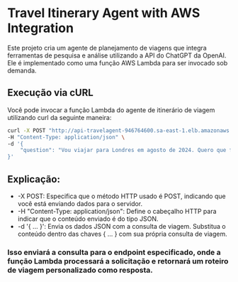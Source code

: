 # Travel Itinerary Agent with AWS Integration

Este projeto cria um agente de planejamento de viagens que integra ferramentas de pesquisa e análise utilizando a API do ChatGPT da OpenAI. Ele é implementado como uma função AWS Lambda para ser invocado sob demanda.

## Execução via cURL
Você pode invocar a função Lambda do agente de itinerário de viagem utilizando curl da seguinte maneira:

```bash
curl -X POST "http://api-travelagent-946764600.sa-east-1.elb.amazonaws.com" \
-H "Content-Type: application/json" \
-d '{
    "question": "Vou viajar para Londres em agosto de 2024. Quero que faça para um roteiro de viagem para mim com eventos que irão ocorrer na data da viagem e com o preço de passagem de São Paulo para Londres." 
}'
```

## Explicação:
- -X POST: Especifica que o método HTTP usado é POST, indicando que você está enviando dados para o servidor.
- -H "Content-Type: application/json": Define o cabeçalho HTTP para indicar que o conteúdo enviado é do tipo JSON.
- -d '{ ... }': Envia os dados JSON com a consulta de viagem. Substitua o conteúdo dentro das chaves { ... } com sua própria consulta de viagem.
### Isso enviará a consulta para o endpoint especificado, onde a função Lambda processará a solicitação e retornará um roteiro de viagem personalizado como resposta.
